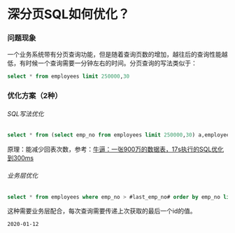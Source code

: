 # 深分页SQL如何优化？

### 问题现象

一个业务系统带有分页查询功能，但是随着查询页数的增加，越往后的查询性能越低，有时候一个查询需要一分钟左右的时间。分页查询的写法类似于：

``````sql
select * from employees limit 250000,30
``````

### 优化方案（2种）

###### SQL写法优化

```sql
select * from (select emp_no from employees limit 250000,30) a,employees b where a.emp_no = b.emp_no
```

原理：能减少回表次数，参考：[牛逼：一张900万的数据表，17s执行的SQL优化到300ms](https://mp.weixin.qq.com/s/Mk-JmcrjODszYwr0bNV2MQ)

###### 业务层优化

```sql
select * from employees where emp_no > #last_emp_no# order by emp_no limit 30
```

这种需要业务层配合，每次查询需要传递上次获取的最后一个id的值。

```2020-01-12```